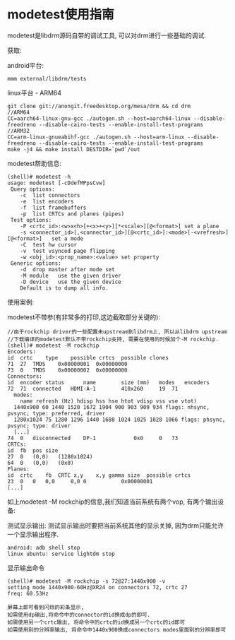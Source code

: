 # modetest使用指南

modetest是libdrm源码自带的调试工具, 可以对drm进行一些基础的调试.

获取:

  android平台:

    mmm external/libdrm/tests

  linux平台 - ARM64

    git clone git://anongit.freedesktop.org/mesa/drm && cd drm
    //ARM64
    CC=aarch64-linux-gnu-gcc ./autogen.sh --host=aarch64-linux --disable-freedreno --disable-cairo-tests --enable-install-test-programs
    //ARM32
    CC=arm-linux-gnueabihf-gcc ./autogen.sh --host=arm-linux --disable-freedreno --disable-cairo-tests --enable-install-test-programs
    make -j4 && make install DESTDIR=`pwd`/out

modetest帮助信息:

    (shell)# modetest -h
    usage: modetest [-cDdefMPpsCvw]
     Query options:
    	-c	list connectors
    	-e	list encoders
    	-f	list framebuffers
    	-p	list CRTCs and planes (pipes)
     Test options:
    	-P <crtc_id>:<w>x<h>[+<x>+<y>][*<scale>][@<format>]	set a plane
    	-s <connector_id>[,<connector_id>][@<crtc_id>]:<mode>[-<vrefresh>][@<format>]	set a mode
    	-C	test hw cursor
    	-v	test vsynced page flipping
    	-w <obj_id>:<prop_name>:<value>	set property
     Generic options:
    	-d	drop master after mode set
    	-M module	use the given driver
    	-D device	use the given device
    	Default is to dump all info.

使用案例:

  modetest不带参(有非常多的打印,这边截取部分关键的):

    //由于rockchip driver的一些配置未upstream到libdrm上, 所以从libdrm upstream
    //下载编译的modetest默认不带rockchip支持, 需要在使用的时候加个-M rockchip.
    (shell)# modetest -M rockchip
    Encoders:
    id	crtc	type	possible crtcs	possible clones	
    71	27	TMDS	0x00000001	0x00000000
    73	0	TMDS	0x00000002	0x00000000
    Connectors:
    id	encoder	status		name		size (mm)	modes	encoders
    72	71	connected	HDMI-A-1       	410x260		19	71
      modes:
    	name refresh (Hz) hdisp hss hse htot vdisp vss vse vtot)
      1440x900 60 1440 1520 1672 1904 900 903 909 934 flags: nhsync, pvsync; type: preferred, driver
      1280x1024 75 1280 1296 1440 1688 1024 1025 1028 1066 flags: phsync, pvsync; type: driver
      [...]
    74	0	disconnected	DP-1           	0x0		0	73
    CRTCs:
    id	fb	pos	size
    27	0	(0,0)	(1280x1024)
    64	0	(0,0)	(0x0)
    Planes:
    id	crtc	fb	CRTC x,y	x,y	gamma size	possible crtcs
    23	0	0	0,0		0,0	0       	0x00000001
    [...]

  如上modetest -M rockchip的信息,我们知道当前系统有两个vop, 有两个输出设备:

测试显示输出:
  测试显示输出时要把当前系统其他的显示关掉, 因为drm只能允许一个显示输出程序.

    android: adb shell stop
    linux ubuntu: service lightdm stop

  显示输出命令

    (shell)# modetest -M rockchip -s 72@27:1440x900 -v
    setting mode 1440x900-60Hz@XR24 on connectors 72, crtc 27
    freq: 60.53Hz

    屏幕上即可看到闪烁的彩条显示,
    如需使用dp输出,将命令中的connector的id换成dp的即可.
    如需使用另一个crtc输出, 将命令中的crtc的id换成另一个crtc的id即可
    如需使用别的分辨率输出, 将命令中1440x900换成connectors modes里面别的分辨率即可
